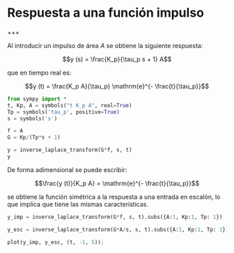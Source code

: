 <!-- #region -->
# Respuesta a una función impulso

+++

Al introducir un impulso de área $A$ se obtiene la siguiente respuesta:

$$y (s) = \frac{K_p}{\tau_p s + 1} A$$ 

que en tiempo real es:


$$y (t) = \frac{K_p A}{\tau_p} \mathrm{e}^{- \frac{t}{\tau_p}}$$
<!-- #endregion -->

```python
from sympy import *
t, Kp, A = symbols("t K_p A", real=True)
Tp = symbols('tau_p', positive=True)
s = symbols('s')

f = A
G = Kp/(Tp*s + 1)

y = inverse_laplace_transform(G*f, s, t)
y
```

De forma adimensional se puede escribir:

$$\frac{y (t)}{K_p A} = \mathrm{e}^{- \frac{t}{\tau_p}}$$

se obtiene la función simétrica a la respuesta a una entrada en escalón, lo que
implica que tiene las mismas características.

```python
y_imp = inverse_laplace_transform(G*f, s, t).subs({A:1, Kp:1, Tp: 1})

y_esc = inverse_laplace_transform(G*A/s, s, t).subs({A:1, Kp:1, Tp: 1})
```

```python
plot(y_imp, y_esc, (t, -1, 5));
```

```python

```
